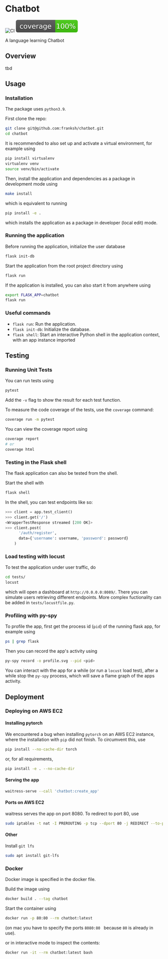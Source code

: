 # Chatbot

![CI](https://github.com/franksh/chatbot/actions/workflows/build.pipeline.yml/badge.svg)
![Coverage badge](tests/coverage-badge.svg)

A language learning Chatbot

## Overview

tbd

## Usage

### Installation

The package uses `python3.9`.

First clone the repo:

```bash
git clone git@github.com:franksh/chatbot.git
cd chatbot
```

It is recommended to also set up and activate a
virtual environment, for example using

```bash
pip install virtualenv
virtualenv venv
source venv/bin/activate
```

Then, install the application and dependencies as a package in development mode using

```bash
make install
```

which is equivalent to running

```bash
pip install -e .
```

which installs the application as a package in developer (local edit) mode.

### Running the application

Before running the application, initialize the user database

```bash
flask init-db
```

Start the application from the root project directory using

```bash
flask run
```

If the application is installed, you can also start
it from anywhere using

```bash
export FLASK_APP=chatbot
flask run
```

### Useful commands

- `flask run`: Run the application.
- `flask init-db`: Initialize the database.
- `flask shell`: Start an interactive Python shell in the application context, with an app instance imported

## Testing

### Running Unit Tests

You can run tests using

```bash
pytest
```

Add the `-v` flag to show the result for each test function.

To measure the code coverage of the tests, use the `coverage` command:

```bash
coverage run -m pytest
```

You can view the coverage report using

```bash
coverage report
# or
coverage html
```

### Testing in the Flask shell

The flask application can also be tested from the shell.

Start the shell with

```bash
flask shell
```

In the shell, you can test endpoints like so:

```python
>>> client = app.test_client()
>>> client.get('/')
<WrapperTestResponse streamed [200 OK]>
>>> client.post(
      '/auth/register',
      data={'username': username, 'password': password}
    )
```

### Load testing with locust

To test the application under user traffic, do

```bash
cd tests/
locust
```

which will open a dashboard at `http://0.0.0.0:8089/`. There you can simulate users retrieving different endpoints. More complex fuctionality can be added in `tests/locustfile.py`.

### Profiling with py-spy

To profile the app, first get the process id (`pid`) of the running flask app, for example using

```bash
ps | grep flask
```

Then you can record the app's activity using

```bash
py-spy record -o profile.svg --pid <pid>
```

You can interact with the app for a while (or run a `locust` load test), after a while stop the `py-spy` process, which will save a flame graph of the apps activity.

## Deployment

### Deploying on AWS EC2

#### Installing pytorch

We encountered a bug when installing `pytorch` on an AWS EC2 instance, where the installation with `pip` did not finish. To circumvent this, use

```bash
pip install --no-cache-dir torch
```

or, for all requirements,

```bash
pip install -e . --no-cache-dir
```

#### Serving the app

```bash
waitress-serve --call 'chatbot:create_app'
```

#### Ports on AWS EC2

waitress serves the app on port 8080. To redirect to port 80, use

```bash
sudo iptables -t nat -I PREROUTING -p tcp --dport 80 -j REDIRECT --to-ports 8080
```

#### Other

Install `git lfs`

```bash
sudo apt install git-lfs
```

### Docker

Docker image is specified in the docker file.

Build the image using

```bash
docker build . --tag chatbot
```

Start the container using

```bash
docker run -p 80:80 --rm chatbot:latest
```

(on mac you have to specify the ports `8080:80 ` because `80` is already in use).

or in interactive mode to inspect the contents:

```bash
docker run -it --rm chatbot:latest bash
```
